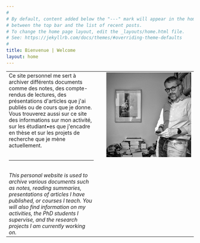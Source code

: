 ```yaml
---
#
# By default, content added below the "---" mark will appear in the home page
# between the top bar and the list of recent posts.
# To change the home page layout, edit the _layouts/home.html file.
# See: https://jekyllrb.com/docs/themes/#overriding-theme-defaults
#
title: Bienvenue | Welcome
layout: home
---
```


<table>
  <tr>
    <td width="48%" valign="top">
      Ce site personnel me sert à archiver différents documents comme des notes, des compte-rendus de lectures, des présentations d'articles que j'ai publiés ou de cours que je donne. Vous trouverez aussi sur ce site des informations sur mon activité, sur les étudiant•es que j'encadre en thèse et sur les projets de recherche que je mène actuellement.
      <br><br>
      <hr size = 1>
      <br>
      <i>This personal website is used to archive various documents such as notes, reading summaries, presentations of articles I have published, or courses I teach. You will also find information on my activities, the PhD students I supervise, and the research projects I am currently working on.</i>
    </td>
    <td width="4%">
    </td>
    <td width="48%" valign="top">
    <img src="/img/DSCF4580_01.jpg">
    </td>  
  </tr>
</table>
